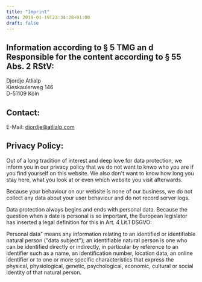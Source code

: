 ```yaml
---
title: "Imprint"
date: 2019-01-19T23:34:28+01:00
draft: false
---
```


## Information according to § 5 TMG an d Responsible for the content according to § 55 Abs. 2 RStV:

Djordje Atlialp
<br />
Kieskaulerweg 146
<br />
D-51109 Köln


## Contact:

E-Mail:	<a href="mailto:djordje@atlialp.com">djordje@atlialp.com</a>


## Privacy Policy:

Out of a long tradition of interest and deep love for data protection, we inform you in our privacy policy that we do not want to knwo who you are if you find yourself on this website. We also don't want to know how long you stay here, what you look at or even which website you visit afterwards.

Because your behaviour on our website is none of our business, we do not collect any data about your user behaviour and do not record server logs.

Data protection always begins and ends with personal data. Because the question when a date is personal is so important, the European legislator has inserted a legal definition for this in Art. 4 Lit.1 DSGVO:

Personal data" means any information relating to an identified or identifiable natural person ("data subject"); an identifiable natural person is one who can be identified directly or indirectly, in particular by reference to an identifier such as a name, an identification number, location data, an online identifier or to one or more specific characteristics that express the physical, physiological, genetic, psychological, economic, cultural or social identity of that natural person.
